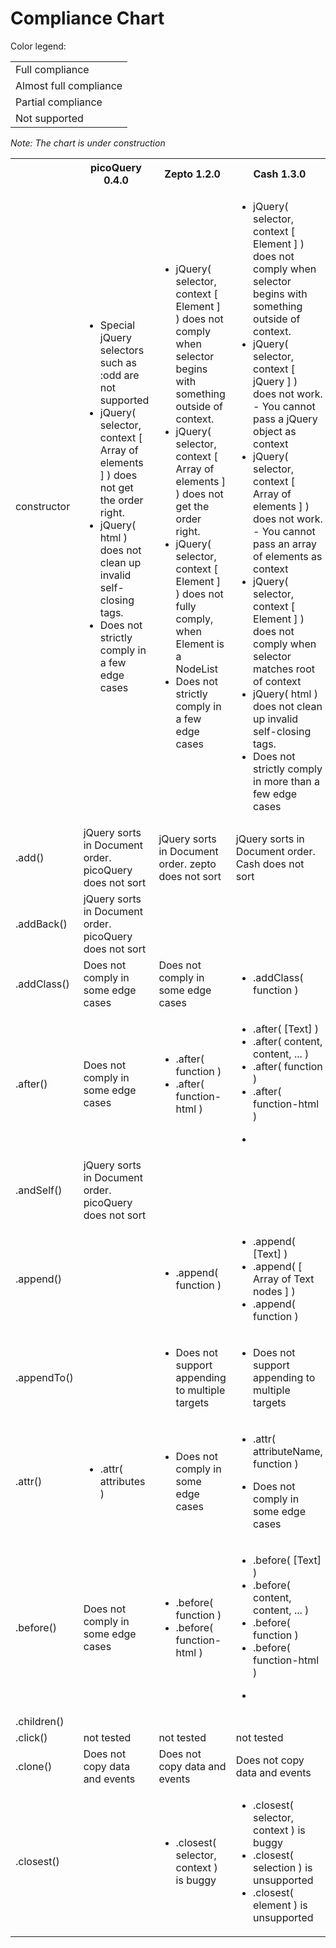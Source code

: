 # Compliance Chart

Color legend:
<table class="color-legend">
  <tr><td class="full">Full compliance</td></tr>
  <tr><td class="approximate">Almost full compliance</td></tr>
  <tr><td class="partial">Partial compliance</td></tr>
  <tr><td class="none">Not supported</td></tr>
</table>

*Note: The chart is under construction*
<table class="chart">
  <tr>
    <th></th>
    <th>picoQuery 0.4.0</th>
    <th>Zepto 1.2.0</th>
    <th>Cash 1.3.0</th>
  </tr>
  <tr>
    <td>constructor</td>
    <td class="partial">
      <ul>
        <li>Special jQuery selectors such as :odd are not supported</li>
        <li>jQuery( selector, context [ Array of elements ] ) does not get the order right.</li>
        <li>jQuery( html ) does not clean up invalid self-closing tags.</li>
        <li>Does not strictly comply in a few edge cases</li>
      </ul>
    </td>
    <td class="partial">
      <ul>
        <li>jQuery( selector, context [ Element ] ) does not comply when selector begins with something outside of context.</li>
        <li>jQuery( selector, context [ Array of elements ] ) does not get the order right.</li>
        <li>jQuery( selector, context [ Element ] ) does not fully comply, when Element is a NodeList</li>
        <li>Does not strictly comply in a few edge cases</li>
      </ul>
    </td>
    <td class="partial">
      <ul>
        <li>jQuery( selector, context [ Element ] ) does not comply when selector begins with something outside of context.</li>
        <li>jQuery( selector, context [ jQuery ] ) does not work. - You cannot pass a jQuery object as context</li>
        <li>jQuery( selector, context [ Array of elements ] ) does not work. - You cannot pass an array of elements as context</li>
        <li>jQuery( selector, context [ Element ] ) does not comply when selector matches root of context</li>
        <li>jQuery( html ) does not clean up invalid self-closing tags.</li>
        <li>Does not strictly comply in more than a few edge cases</li>
      </ul>
    </td>
  </tr>
  <tr>
    <td>.add()</td>
    <td class="approximate">jQuery sorts in Document order. picoQuery does not sort</td>
    <td class="approximate">jQuery sorts in Document order. zepto does not sort</td>
    <td class="approximate">jQuery sorts in Document order. Cash does not sort</td>
  </tr>
  <tr>
    <td>.addBack()</td>
    <td class="approximate">jQuery sorts in Document order. picoQuery does not sort</td>
    <td class="none"></td>
    <td class="none"></td>
  </tr>
  <tr>
    <td>.addClass()</td>
    <td class="approximate">Does not comply in some edge cases</td>
    <td class="approximate">Does not comply in some edge cases</td>
    <td class="partial">
      <ul class="unsupported-signatures">
        <li>.addClass( function )</li>
      </ul>
    </td>
  </tr>
  <tr>
    <td>.after()</td>
    <td class="approximate">Does not comply in some edge cases</td>
    <td class="partial">
      <ul class="unsupported-signatures">
        <li>.after( function )</li>
        <li>.after( function-html )</li>
      </ul>
    </td>
    <td class="partial">
      <ul class="unsupported-signatures">
        <li>.after( [Text] )</li>
        <li>.after( content, content, ... )</li>
        <li>.after( function )</li>
        <li>.after( function-html )</li>
      </ul>
      <ul>
        <li></li>
      </ul>
    </td>
  </tr>
  <tr>
    <td>.andSelf()</td>
    <td class="approximate">jQuery sorts in Document order. picoQuery does not sort</td>
    <td class="none"></td>
    <td class="none"></td>
  </tr>
  <tr>
    <td>.append()</td>
    <td class="full"></td>
    <td class="partial">
      <ul class="unsupported-signatures">
        <li>.append( function )</li>
      </ul>
    </td>
    <td class="partial">
      <ul class="unsupported-signatures">
        <li>.append( [Text] )</li>
        <li>.append( [ Array of Text nodes ] )</li>
        <li>.append( function )</li>
      </ul>
    </td>
  </tr>
  <tr>
    <td>.appendTo()</td>
    <td class="full"></td>
    <td class="partial">
      <ul>
        <li>Does not support appending to multiple targets</li>
      </ul>
    </td>
    <td class="partial">
      <ul>
        <li>Does not support appending to multiple targets</li>
      </ul>
    </td>
  </tr>
  <tr>
    <td>.attr()</td>
    <td class="partial">
      <ul class="unsupported-signatures">
        <li>.attr( attributes )</li>
      </ul>
    </td>
    <td class="approximate">
      <ul>
        <li>Does not comply in some edge cases</li>
      </ul>
    </td>
    <td class="partial">
      <ul class="unsupported-signatures">
        <li>.attr( attributeName, function )</li>
      </ul>
      <ul>
        <li>Does not comply in some edge cases</li>
      </ul>
    </td>
  </tr>
  <tr>
    <td>.before()</td>
    <td class="approximate">Does not comply in some edge cases</td>
    <td class="partial">
      <ul class="unsupported-signatures">
        <li>.before( function )</li>
        <li>.before( function-html )</li>
      </ul>
    </td>
    <td class="partial">
      <ul class="unsupported-signatures">
        <li>.before( [Text] )</li>
        <li>.before( content, content, ... )</li>
        <li>.before( function )</li>
        <li>.before( function-html )</li>
      </ul>
      <ul>
        <li></li>
      </ul>
    </td>
  </tr>
  <tr>
    <td>.children()</td>
    <td class="full"></td>
    <td class="full"></td>
    <td class="full"></td>
  </tr>
  <tr>
    <td>.click()</td>
    <td class="">not tested</td>
    <td class="">not tested</td>
    <td class="">not tested</td>
  </tr>
  <tr>
    <td>.clone()</td>
    <td class="partial">Does not copy data and events</td>
    <td class="partial">Does not copy data and events</td>
    <td class="partial">Does not copy data and events</td>
  </tr>
  <tr>
    <td>.closest()</td>
    <td class="full"></td>
    <td class="partial">
      <ul>
        <li>.closest( selector, context ) is buggy</li>
      </ul>
    </td>
    <td class="partial">
      <ul>
        <li>.closest( selector, context ) is buggy</li>
        <li>.closest( selection ) is unsupported</li>
        <li>.closest( element ) is unsupported</li>
      </ul>
    </td>
  </tr>

</table>

